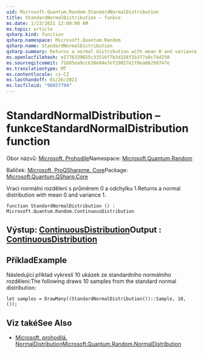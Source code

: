 ```yaml
---
uid: Microsoft.Quantum.Random.StandardNormalDistribution
title: StandardNormalDistribution – funkce
ms.date: 1/23/2021 12:00:00 AM
ms.topic: article
qsharp.kind: function
qsharp.namespace: Microsoft.Quantum.Random
qsharp.name: StandardNormalDistribution
qsharp.summary: Returns a normal distribution with mean 0 and variance 1.
ms.openlocfilehash: e1776339655c33516f7b3d156f1b377a0c74d250
ms.sourcegitcommit: 71605ea9cc630e84e7ef29027e1f0ea06299747e
ms.translationtype: MT
ms.contentlocale: cs-CZ
ms.lasthandoff: 01/26/2021
ms.locfileid: "98857794"
---
```

# <a name="standardnormaldistribution-function"></a><span data-ttu-id="09933-102">StandardNormalDistribution – funkce</span><span class="sxs-lookup"><span data-stu-id="09933-102">StandardNormalDistribution function</span></span>

<span data-ttu-id="09933-103">Obor názvů: [Microsoft. Prohodile](xref:Microsoft.Quantum.Random)</span><span class="sxs-lookup"><span data-stu-id="09933-103">Namespace: [Microsoft.Quantum.Random](xref:Microsoft.Quantum.Random)</span></span>

<span data-ttu-id="09933-104">Balíček: [Microsoft. ProQSharpme. Core](https://nuget.org/packages/Microsoft.Quantum.QSharp.Core)</span><span class="sxs-lookup"><span data-stu-id="09933-104">Package: [Microsoft.Quantum.QSharp.Core](https://nuget.org/packages/Microsoft.Quantum.QSharp.Core)</span></span>


<span data-ttu-id="09933-105">Vrací normální rozdělení s průměrem 0 a odchylku 1.</span><span class="sxs-lookup"><span data-stu-id="09933-105">Returns a normal distribution with mean 0 and variance 1.</span></span>

```qsharp
function StandardNormalDistribution () : Microsoft.Quantum.Random.ContinuousDistribution
```


## <a name="output--continuousdistribution"></a><span data-ttu-id="09933-106">Výstup: [ContinuousDistribution](xref:Microsoft.Quantum.Random.ContinuousDistribution)</span><span class="sxs-lookup"><span data-stu-id="09933-106">Output : [ContinuousDistribution](xref:Microsoft.Quantum.Random.ContinuousDistribution)</span></span>



## <a name="example"></a><span data-ttu-id="09933-107">Příklad</span><span class="sxs-lookup"><span data-stu-id="09933-107">Example</span></span>

<span data-ttu-id="09933-108">Následující příklad vykreslí 10 ukázek ze standardního normálního rozdělení:</span><span class="sxs-lookup"><span data-stu-id="09933-108">The following draws 10 samples from the standard normal distribution:</span></span>

```qsharp
let samples = DrawMany((StandardNormalDistribution())::Sample, 10, ());
```

## <a name="see-also"></a><span data-ttu-id="09933-109">Viz také</span><span class="sxs-lookup"><span data-stu-id="09933-109">See Also</span></span>

- [<span data-ttu-id="09933-110">Microsoft. prohodilá. NormalDistribution</span><span class="sxs-lookup"><span data-stu-id="09933-110">Microsoft.Quantum.Random.NormalDistribution</span></span>](xref:Microsoft.Quantum.Random.NormalDistribution)